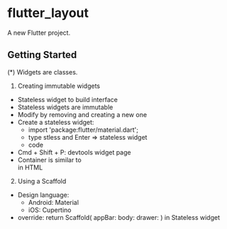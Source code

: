 # flutter_layout
 
A new Flutter project.
 
## Getting Started
 
(*) Widgets are classes.
 
1. Creating immutable widgets
 
- Stateless widget to build interface
- Stateless widgets are immutable
- Modify by removing and creating a new one
- Create a stateless widget:
   + import 'package:flutter/material.dart';
   + type stless and Enter => stateless widget
   + code
- Cmd + Shift + P: devtools widget page
- Container is similar to <div> in HTML
 
2. Using a Scaffold
 
- Design language:
   + Android: Material
   + iOS: Cupertino
- override: return Scaffold(
   appBar:
   body:
   drawer:
) in Stateless widget
